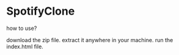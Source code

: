 # SpotifyClone
how to use?

download the zip file.
extract it anywhere in your machine.
run the index.html file.
